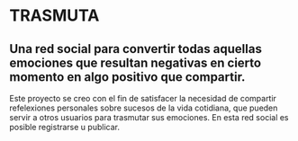 # TRASMUTA

## Una red social para convertir todas aquellas emociones que resultan negativas en cierto momento en algo positivo que compartir.
Este proyecto se creo con el fin de satisfacer la necesidad de compartir refelexiones personales sobre sucesos de la vida cotidiana, que pueden servir a otros usuarios para trasmutar sus emociones.
En esta red social es posible registrarse u publicar.

